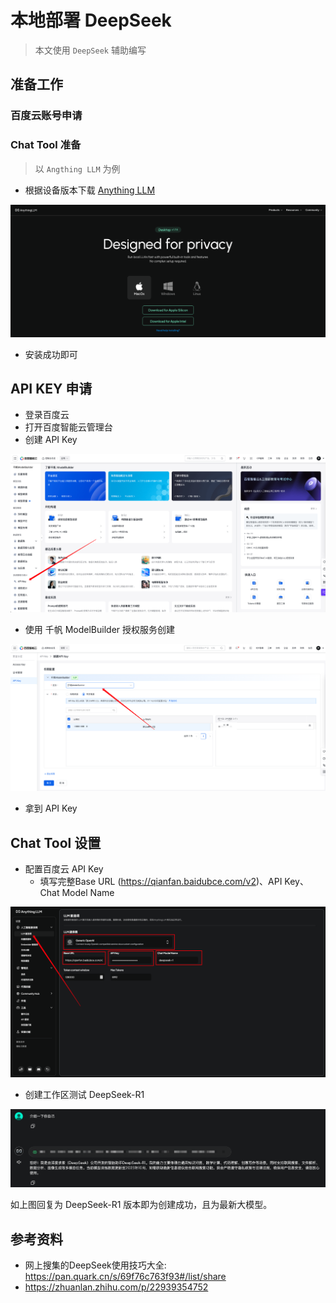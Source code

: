 # 本地部署 DeepSeek

> 本文使用 `DeepSeek` 辅助编写

## 准备工作
### 百度云账号申请
### Chat Tool 准备
> 以 `Angthing LLM` 为例

* 根据设备版本下载 [Anything LLM](https://anythingllm.com/desktop)

![](../images/intelligence/anythingllm-website.png)

* 安装成功即可

## API KEY 申请
* 登录百度云
* 打开百度智能云管理台
* 创建 API Key

![](../images/intelligence/create-api-key.png)

* 使用 千帆 ModelBuilder 授权服务创建

![](../images/intelligence/select-model-builder.png)

* 拿到 API Key

## Chat Tool 设置

* 配置百度云 API Key
	* 填写完整Base URL (https://qianfan.baidubce.com/v2)、API Key、Chat Model Name

![](../images/intelligence/anythingllm-config.png)

* 创建工作区测试 DeepSeek-R1

![](../images/intelligence/anythingllm-check.png)

如上图回复为 DeepSeek-R1 版本即为创建成功，且为最新大模型。

## 参考资料
* 网上搜集的DeepSeek使用技巧大全: https://pan.quark.cn/s/69f76c763f93#/list/share
* https://zhuanlan.zhihu.com/p/22939354752